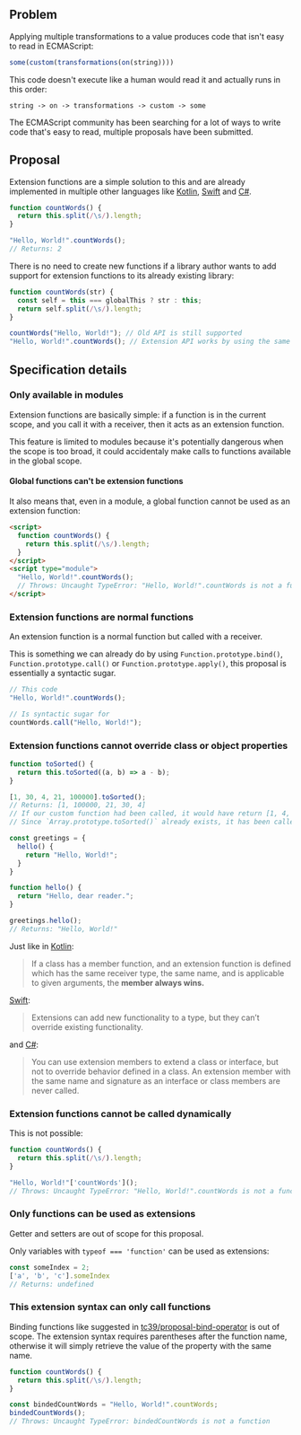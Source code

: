 ## Problem

Applying multiple transformations to a value produces code that isn't easy to read in ECMAScript:

```js
some(custom(transformations(on(string))))
```

This code doesn't execute like a human would read it and actually runs in this order:

```
string -> on -> transformations -> custom -> some
```

The ECMAScript community has been searching for a lot of ways to write code that's easy to read, multiple proposals have been submitted.

## Proposal

Extension functions are a simple solution to this and are already implemented in multiple other languages like [Kotlin](https://docs.swift.org/swift-book/documentation/the-swift-programming-language/extensions/), [Swift](https://docs.swift.org/swift-book/documentation/the-swift-programming-language/extensions/) and [C#](https://learn.microsoft.com/en-us/dotnet/csharp/programming-guide/classes-and-structs/extension-methods).

```js
function countWords() {
  return this.split(/\s/).length;
}

"Hello, World!".countWords();
// Returns: 2
```

There is no need to create new functions if a library author wants to add support for extension functions to its already existing library:

```js
function countWords(str) {
  const self = this === globalThis ? str : this;
  return self.split(/\s/).length;
}

countWords("Hello, World!"); // Old API is still supported
"Hello, World!".countWords(); // Extension API works by using the same function
```

## Specification details

### Only available in modules

Extension functions are basically simple: if a function is in the current scope, and you call it with a receiver, then it acts as an extension function.

This feature is limited to modules because it's potentially dangerous when the scope is too broad, it could accidentaly make calls to functions available in the global scope.

#### Global functions can't be extension functions

It also means that, even in a module, a global function cannot be used as an extension function:

```html
<script>
  function countWords() {
    return this.split(/\s/).length;
  }
</script>
<script type="module">
  "Hello, World!".countWords();
  // Throws: Uncaught TypeError: "Hello, World!".countWords is not a function
</script>
```

### Extension functions are normal functions

An extension function is a normal function but called with a receiver.

This is something we can already do by using `Function.prototype.bind()`, `Function.prototype.call()` or `Function.prototype.apply()`, this proposal is essentially a syntactic sugar.

```js
// This code
"Hello, World!".countWords();

// Is syntactic sugar for
countWords.call("Hello, World!");
```

### Extension functions cannot override class or object properties

```js
function toSorted() {
  return this.toSorted((a, b) => a - b);
}

[1, 30, 4, 21, 100000].toSorted();
// Returns: [1, 100000, 21, 30, 4]
// If our custom function had been called, it would have return [1, 4, 21, 30, 100000]
// Since `Array.prototype.toSorted()` already exists, it has been called instead
```

```js
const greetings = {
  hello() {
    return "Hello, World!";
  }
}

function hello() {
  return "Hello, dear reader.";
}

greetings.hello();
// Returns: "Hello, World!"
```

Just like in [Kotlin](https://docs.swift.org/swift-book/documentation/the-swift-programming-language/extensions/):

> If a class has a member function, and an extension function is defined which has the same receiver type, the same name, and is applicable to given arguments, the **member always wins.**

[Swift](https://docs.swift.org/swift-book/documentation/the-swift-programming-language/extensions/):

> Extensions can add new functionality to a type, but they can’t override existing functionality.

and [C#](https://learn.microsoft.com/en-us/dotnet/csharp/programming-guide/classes-and-structs/extension-methods#binding-extension-members-at-compile-time):

> You can use extension members to extend a class or interface, but not to override behavior defined in a class. An extension member with the same name and signature as an interface or class members are never called.

### Extension functions cannot be called dynamically

This is not possible:

```js
function countWords() {
  return this.split(/\s/).length;
}

"Hello, World!"['countWords']();
// Throws: Uncaught TypeError: "Hello, World!".countWords is not a function
```

### Only functions can be used as extensions

Getter and setters are out of scope for this proposal.

Only variables with `typeof === 'function'` can be used as extensions:

```js
const someIndex = 2;
['a', 'b', 'c'].someIndex
// Returns: undefined
```

### This extension syntax can only call functions

Binding functions like suggested in [tc39/proposal-bind-operator](https://github.com/tc39/proposal-bind-operator) is out of scope. The extension syntax requires parentheses after the function name, otherwise it will simply retrieve the value of the property with the same name.

```js
function countWords() {
  return this.split(/\s/).length;
}

const bindedCountWords = "Hello, World!".countWords;
bindedCountWords();
// Throws: Uncaught TypeError: bindedCountWords is not a function
```
